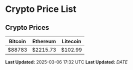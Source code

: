 # Crypto Price List

## Crypto Prices
| Bitcoin | Ethereum | Litecoin |
| ------- | -------- | -------- |
| $88783 | $2215.73 | $102.99 |
**Last Updated:** 2025-03-06 17:32 UTC
**Last Updated:** $DATE$
